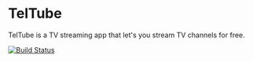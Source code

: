 # TelTube
TelTube is a TV streaming app that let's you stream TV channels for free.

[![Build Status](https://travis-ci.org/TurboProgramming/TelTube.svg?branch=master)](https://travis-ci.org/TurboProgramming/TelTube)
